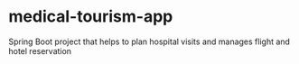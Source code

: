 # medical-tourism-app
Spring Boot project that helps to plan hospital visits and manages flight and hotel reservation
